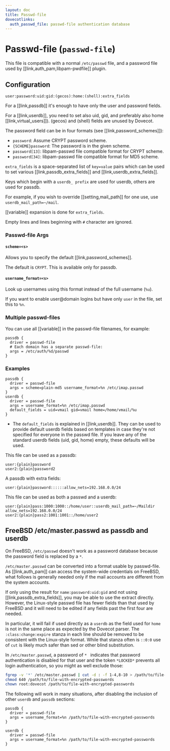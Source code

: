 ```yaml
---
layout: doc
title: Passwd-file
dovecotlinks:
  auth_passwd_file: passwd-file authentication database
---
```


# Passwd-file (`passwd-file`)

This file is compatible with a normal `/etc/passwd` file, and a password file
used by [[link,auth_pam,libpam-pwdfile]] plugin.

## Configuration

`user:password:uid:gid:(gecos):home:(shell):extra_fields`

For a [[link,passdb]] it's enough to have only the user and password fields.

For a [[link,userdb]], you need to set also uid, gid, and preferably also home
[[link,virtual_users]]). (gecos) and (shell) fields are unused by Dovecot.

The password field can be in four formats (see [[link,password_schemes]]):

* `password`: Assume CRYPT password scheme.
* `{SCHEME}password`: The password is in the given scheme.
* `password[13]`: libpam-passwd file compatible format for CRYPT scheme.
* `password[34]`: libpam-passwd file compatible format for MD5 scheme.

`extra_fields` is a space-separated list of `key=value` pairs which can be
used to set various [[link,passdb_extra_fields]] and
[[link,userdb_extra_fields]].

Keys which begin with a `userdb_ prefix` are used for userdb, others are
used for passdb.

For example, if you wish to override [[setting,mail_path]] for one use,
use `userdb_mail_path=~/mail`.

[[variable]] expansion is done for `extra_fields`.

Empty lines and lines beginning with `#` character are ignored.

### Passwd-file Args

#### `scheme=<s>`

Allows you to specify the default [[link,password_schemes]].

The default is `CRYPT`. This is available only for passdb.

#### `username_format=<s>`

Look up usernames using this format instead of the full username (`%u`).

If you want to enable user@domain logins but have only `user` in the file,
set this to `%n`.

### Multiple passwd-files

You can use all [[variable]] in the passwd-file filenames, for example:

```[dovecot.conf]
passdb {
  driver = passwd-file
  # Each domain has a separate passwd-file:
  args = /etc/auth/%d/passwd
}
```

### Examples

```[dovecot.conf]
passdb {
  driver = passwd-file
  args = scheme=plain-md5 username_format=%n /etc/imap.passwd
}
userdb {
  driver = passwd-file
  args = username_format=%n /etc/imap.passwd
  default_fields = uid=vmail gid=vmail home=/home/vmail/%u
}
```

* The `default_fields` is explained in [[link,userdb]]. They can be used
  to provide default userdb fields based on templates in case they're not
  specified for everyone in the passwd file. If you leave any of the standard
  userdb fields (uid, gid, home) empty, these defaults will be used.

This file can be used as a passdb:

```
user:{plain}password
user2:{plain}password2
```

A passdb with extra fields:

```
user:{plain}password::::::allow_nets=192.168.0.0/24
```

This file can be used as both a passwd and a userdb:

```
user:{plain}pass:1000:1000::/home/user::userdb_mail_path=~/Maildir allow_nets=192.168.0.0/24
user2:{plain}pass2:1001:1001::/home/user2
```

## FreeBSD /etc/master.passwd as passdb and userdb

On FreeBSD, `/etc/passwd` doesn't work as a password database because the
password field is replaced by a `*`.

`/etc/master.passwd` can be converted into a format usable by passwd-file.
As [[link,auth_pam]] can access the system-wide credentials on FreeBSD,
what follows is generally needed only if the mail accounts are different
from the system accounts.

If only using the result for `name:password:uid:gid` and not using
[[link,passdb_extra_fields]], you may be able to use the extract directly.
However, the Linux-style passwd file has fewer fields than that used by
FreeBSD and it will need to be edited if any fields past the first four are
needed.

In particular, it will fail if used directly as a `userdb` as the field used
for `home` is not in the same place as expected by the Dovecot parser. The
`:class:change:expire` stanza in each line should be removed to be consistent
with the Linux-style format. While that stanza often is `::0:0` use of
`cut` is likely much safer than sed or other blind substitution.

In `/etc/master.passwd`, a password of `* ` indicates that password
authentication is disabled for that user and the token `*LOCKED*` prevents
all login authentication, so you might as well exclude those:

```sh
fgrep -v '*' /etc/master.passwd | cut -d : -f 1-4,8-10 > /path/to/file-with-encrypted-passwords
chmod 640 /path/to/file-with-encrypted-passwords
chown root:dovecot /path/to/file-with-encrypted-passwords
```

The following will work in many situations, after disabling the inclusion of
other `userdb` and `passdb` sections:

```
passdb {
  driver = passwd-file
  args = username_format=%n /path/to/file-with-encrypted-passwords
}

userdb {
  driver = passwd-file
  args = username_format=%n /path/to/file-with-encrypted-passwords
}
```
